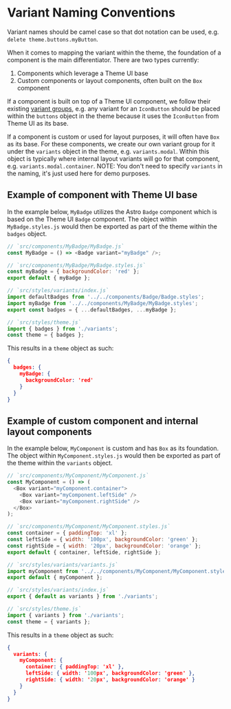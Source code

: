 # Variant Naming Conventions

Variant names should be camel case so that dot notation can be used, e.g. `delete theme.buttons.myButton`.

When it comes to mapping the variant within the theme, the foundation of a component is the main differentiator. There are two types currently:
  1. Components which leverage a Theme UI base
  2. Custom components or layout components, often built on the `Box` component

If a component is built on top of a Theme UI component, we follow their existing [variant groups](https://theme-ui.com/components/variants), e.g. any variant for an `IconButton` should be placed within the `buttons` object in the theme because it uses the `IconButton` from Theme UI as its base.

If a component is custom or used for layout purposes, it will often have `Box` as its base. For these components, we create our own variant group for it under the `variants` object in the theme, e.g. `variants.modal`. Within this object is typically where internal layout variants will go for that component, e.g. `variants.modal.container`. NOTE: You don't need to specify `variants` in the naming, it's just used here for demo purposes.


## Example of component with Theme UI base

In the example below, `MyBadge` utilizes the Astro `Badge` component which is based on the Theme UI `Badge` component. The object within `MyBadge.styles.js` would then be exported as part of the theme within the `badges` object.

```js
// `src/components/MyBadge/MyBadge.js`
const MyBadge = () => <Badge variant="myBadge" />;

// `src/components/MyBadge/MyBadge.styles.js`
const myBadge = { backgroundColor: 'red' };
export default { myBadge };

// `src/styles/variants/index.js`
import defaultBadges from '../../components/Badge/Badge.styles';
import myBadge from '../../components/MyBadge/MyBadge.styles';
export const badges = { ...defaultBadges, ...myBadge };

// `src/styles/theme.js`
import { badges } from './variants';
const theme = { badges };
```

This results in a `theme` object as such:

```json
{
  badges: {
    myBadge: {
      backgroundColor: 'red'
    }
  }
}
```

## Example of custom component and internal layout components

In the example below, `MyComponent` is custom and has `Box` as its foundation. The object within `MyComponent.styles.js` would then be exported as part of the theme within the `variants` object.

```js
// `src/components/MyComponent/MyComponent.js`
const MyComponent = () => (
  <Box variant="myComponent.container">
    <Box variant="myComponent.leftSide" />
    <Box variant="myComponent.rightSide" />
  </Box>
);

// `src/components/MyComponent/MyComponent.styles.js`
const container = { paddingTop: 'xl' };
const leftSide = { width: '100px', backgroundColor: 'green' };
const rightSide = { width: '20px', backgroundColor: 'orange' };
export default { container, leftSide, rightSide };

// `src/styles/variants/variants.js`
import myComponent from '../../components/MyComponent/MyComponent.styles';
export default { myComponent };

// `src/styles/variants/index.js`
export { default as variants } from './variants';

// `src/styles/theme.js`
import { variants } from './variants';
const theme = { variants };
```

This results in a `theme` object as such:

```json
{
  variants: {
    myComponent: {
      container: { paddingTop: 'xl' },
      leftSide: { width: '100px', backgroundColor: 'green' },
      rightSide: { width: '20px', backgroundColor: 'orange' }
    }
  }
}
```
